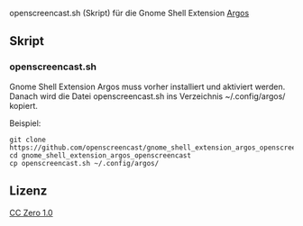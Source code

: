 openscreencast.sh (Skript) für die Gnome Shell Extension [Argos](https://github.com/p-e-w/argos)

## Skript

### openscreencast.sh

Gnome Shell Extension Argos muss vorher installiert und aktiviert werden.
Danach wird die Datei openscreencast.sh ins Verzeichnis ~/.config/argos/ kopiert.

Beispiel:

```
git clone https://github.com/openscreencast/gnome_shell_extension_argos_openscreencast.git
cd gnome_shell_extension_argos_openscreencast
cp openscreencast.sh ~/.config/argos/
```

## Lizenz

[CC Zero 1.0](https://github.com/openscreencast/gnome_shell_extension_argos_openscreencast/blob/master/LICENSE)
